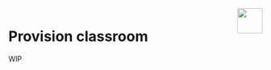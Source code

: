 <img align="right" height="50" src="https://raw.githubusercontent.com/startxfr/libre/dev/doc/assets/logo.svg?sanitize=true">

# Provision classroom

WIP

